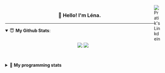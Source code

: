 <!--
<a href="https://twitter.com" target="_blank" rel="nofollow">
 <img align="right" alt="Pratik's Twitter" width="22px" src="https://cdn.jsdelivr.net/npm/simple-icons@v3/icons/twitter.svg" />
</a> 

-->
<a href="https://www.linkedin.com/in/lenagiacalone/" target="_blank" rel="nofollow">
 <img align="right" alt="Pratik's Linkdein" width="22px" src="https://cdn.jsdelivr.net/npm/simple-icons@v3/icons/linkedin.svg" />
</a>



<h3 align="center">👋 Hello! I'm Léna.</h3>

---

<!--
**lgiacalo/lgiacalo** is a ✨ _special_ ✨ repository because its `README.md` (this file) appears on your GitHub profile.

Here are some ideas to get you started:

- 🔭 I’m currently working on ...
- 🌱 I’m currently learning ...
- 👯 I’m looking to collaborate on ...
- 🤔 I’m looking for help with ...
- 💬 Ask me about ...
- 📫 How to reach me: ...
- 😄 Pronouns: ...
- ⚡ Fun fact: ...
-->

<details open>
 <summary> 😇 <b>My Github Stats</b>: </summary>
<br>
<p align = "center">
  <img src = "https://github-readme-stats.vercel.app/api?username=lgiacalo&show_icons=true&theme=nord" width="420">
  <img src = "https://github-readme-stats.vercel.app/api/top-langs/?username=lgiacalo&layout=compact&theme=nord">
</p>
 
<br>
<p align = "center">
  <imp src = "https://github-readme-stats.vercel.app/api/wakatime?username=lgiacalo&theme=nord">
</p>

</details>

<details>
 <summary>🤖 <b>My programming stats</b></summary>
 <br>
 
<!--START_SECTION:waka-->
![Lines of code](https://img.shields.io/badge/From%20Hello%20World%20I%27ve%20Written-956132%20lines%20of%20code-blue)

**🐱 My Github Data** 

> 🏆 628 Contributions in the Year 2021
 > 
> 📦 296.9 kB Used in Github's Storage 
 > 
> 🚫 Not Opted to Hire
 > 
> 📜 44 Public Repositories 
 > 
> 🔑 32 Private Repositories  
 > 
**I'm an Early 🐤** 

```text
🌞 Morning    172 commits    ███░░░░░░░░░░░░░░░░░░░░░░   15.1% 
🌆 Daytime    442 commits    █████████░░░░░░░░░░░░░░░░   38.81% 
🌃 Evening    422 commits    █████████░░░░░░░░░░░░░░░░   37.05% 
🌙 Night      103 commits    ██░░░░░░░░░░░░░░░░░░░░░░░   9.04%

```
📅 **I'm Most Productive on Thursday** 

```text
Monday       167 commits    ███░░░░░░░░░░░░░░░░░░░░░░   14.66% 
Tuesday      156 commits    ███░░░░░░░░░░░░░░░░░░░░░░   13.7% 
Wednesday    205 commits    ████░░░░░░░░░░░░░░░░░░░░░   18.0% 
Thursday     244 commits    █████░░░░░░░░░░░░░░░░░░░░   21.42% 
Friday       177 commits    ████░░░░░░░░░░░░░░░░░░░░░   15.54% 
Saturday     71 commits     █░░░░░░░░░░░░░░░░░░░░░░░░   6.23% 
Sunday       119 commits    ██░░░░░░░░░░░░░░░░░░░░░░░   10.45%

```


📊 **This Week I Spent My Time On** 

```text
⌚︎ Time Zone: Europe/Paris

💬 Programming Languages: 
JavaScript               15 hrs 48 mins      █████████████████░░░░░░░░   69.58% 
JSON                     2 hrs 32 mins       ██░░░░░░░░░░░░░░░░░░░░░░░   11.16% 
Other                    2 hrs 10 mins       ██░░░░░░░░░░░░░░░░░░░░░░░   9.58% 
CSV                      1 hr 3 mins         █░░░░░░░░░░░░░░░░░░░░░░░░   4.63% 
Markdown                 38 mins             ░░░░░░░░░░░░░░░░░░░░░░░░░   2.84%

🔥 Editors: 
VS Code                  22 hrs 42 mins      █████████████████████████   100.0%

🐱‍💻 Projects: 
pappers-engine           15 hrs 13 mins      ████████████████░░░░░░░░░   67.08% 
script-pappers           2 hrs 54 mins       ███░░░░░░░░░░░░░░░░░░░░░░   12.82% 
pappers-importers        2 hrs 33 mins       ██░░░░░░░░░░░░░░░░░░░░░░░   11.24% 
Unknown Project          1 hr 14 mins        █░░░░░░░░░░░░░░░░░░░░░░░░   5.44% 
works                    26 mins             ░░░░░░░░░░░░░░░░░░░░░░░░░   1.95%

💻 Operating System: 
Mac                      22 hrs 42 mins      █████████████████████████   100.0%

```

**I Mostly Code in C** 

```text
C                        26 repos            ████████░░░░░░░░░░░░░░░░░   33.33% 
JavaScript               13 repos            ████░░░░░░░░░░░░░░░░░░░░░   16.67% 
HTML                     8 repos             ██░░░░░░░░░░░░░░░░░░░░░░░   10.26% 
Shell                    8 repos             ██░░░░░░░░░░░░░░░░░░░░░░░   10.26% 
C++                      4 repos             █░░░░░░░░░░░░░░░░░░░░░░░░   5.13%

```


**Timeline**

![Chart not found](https://raw.githubusercontent.com/lgiacalo/lgiacalo/main/charts/bar_graph.png) 


<!--END_SECTION:waka-->

</details>
